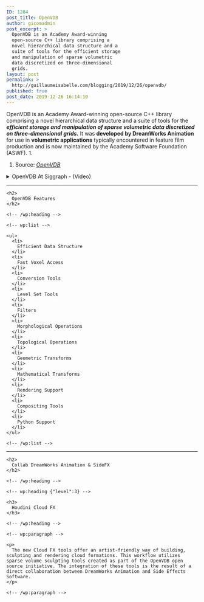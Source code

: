 ```yaml
---
ID: 1284
post_title: OpenVDB
author: gicomadmin
post_excerpt: >
  OpenVDB is an Academy Award-winning
  open-source C++ library comprising a
  novel hierarchical data structure and a
  suite of tools for the efficient storage
  and manipulation of sparse volumetric
  data discretized on three-dimensional
  grids.
layout: post
permalink: >
  http://guillaumeisabelle.com/blogging/2019/12/26/openvdb/
published: true
post_date: 2019-12-26 16:14:10
---
```

<!-- wp:paragraph -->

OpenVDB is an Academy Award-winning open-source C++ library comprising a novel hierarchical data structure and a suite of tools for the ***efficient storage and manipulation of sparse volumetric data discretized on three-dimensional grids.*** It was **developed by DreamWorks Animation** for use in **volumetric applications** typically encountered in feature film production and is now maintained by the Academy Software Foundation (ASWF). 1.

<!-- /wp:paragraph -->

<!-- wp:list {"ordered":true} -->

1.  Source: *[OpenVDB][1]*

<!-- /wp:list -->

<!-- wp:atomic-blocks/ab-accordion -->

<div class="wp-block-atomic-blocks-ab-accordion ab-block-accordion">
  <details><summary class="ab-accordion-title">OpenVDB At Siggraph - (Video)</summary><div class="ab-accordion-text">
    <!-- wp:paragraph -->
    
    <p>
      Content
    </p>
    
    <!-- /wp:paragraph -->
    
    <!-- wp:core-embed/youtube {"url":"https://www.youtube.com/watch?v=iWGXFWmOvfc","type":"video","providerNameSlug":"youtube","className":"wp-embed-aspect-16-9 wp-has-aspect-ratio"} --><figure class="wp-block-embed-youtube wp-block-embed is-type-video is-provider-youtube wp-embed-aspect-16-9 wp-has-aspect-ratio">
    
    <div class="wp-block-embed__wrapper">
      https://www.youtube.com/watch?v=iWGXFWmOvfc
    </div></figure> 
    
    <!-- /wp:core-embed/youtube -->
    
    <!-- wp:paragraph -->
    
    <p>
      Notes
    </p>
    
    <!-- /wp:paragraph -->
    
    <!-- wp:list -->
    
    <ul>
      <li>
        They kept minutes of their meeting : <a href="https://github.com/AcademySoftwareFoundation/openvdb/tree/master/tsc">https://github.com/AcademySoftwareFoundation/openvdb/tree/master/tsc</a>
      </li>
    </ul>
    
    <!-- /wp:list -->
    
    <!-- wp:paragraph -->
    
    <p>
      The comitee
    </p>
    
    <!-- /wp:paragraph -->
    
    <!-- wp:image {"id":1328,"sizeSlug":"large"} --><figure class="wp-block-image size-large">
    
    <img src="http://guillaumeisabelle.com/blogging/wp-content/uploads/sites/10/2019/12/image.png" alt="" class="wp-image-1328" /></figure> <!-- /wp:image -->
    
    <!-- wp:image {"id":1331,"sizeSlug":"large"} --><figure class="wp-block-image size-large">
    
    <img src="http://guillaumeisabelle.com/blogging/wp-content/uploads/sites/10/2019/12/image-1.png" alt="" class="wp-image-1331" /><figcaption>J. Lait (SideFX)</figcaption></figure> <!-- /wp:image -->
  </div></details>
</div>

<!-- /wp:atomic-blocks/ab-accordion -->

<!-- wp:separator -->

<hr class="wp-block-separator" />

<!-- /wp:separator -->

<!-- wp:group -->

<div class="wp-block-group" id="openvdb-features">
  <div class="wp-block-group__inner-container">
    <!-- wp:heading -->
    
    <h2>
      OpenVDB Features
    </h2>
    
    <!-- /wp:heading -->
    
    <!-- wp:list -->
    
    <ul>
      <li>
        Efficient Data Structure
      </li>
      <li>
        Fast Voxel Access
      </li>
      <li>
        Conversion Tools
      </li>
      <li>
        Level Set Tools
      </li>
      <li>
        Filters
      </li>
      <li>
        Morphological Operations
      </li>
      <li>
        Topological Operations
      </li>
      <li>
        Geometric Transforms
      </li>
      <li>
        Mathematical Transforms
      </li>
      <li>
        Rendering Support
      </li>
      <li>
        Compositing Tools
      </li>
      <li>
        Python Support
      </li>
    </ul>
    
    <!-- /wp:list -->
  </div>
</div>

<!-- /wp:group -->

<!-- wp:separator -->

<hr class="wp-block-separator" />

<!-- /wp:separator -->

<!-- wp:group -->

<div class="wp-block-group" id="collab-sidefx-openvdb">
  <div class="wp-block-group__inner-container">
    <!-- wp:heading -->
    
    <h2>
      Collab DreamWorks Animation & SideFX
    </h2>
    
    <!-- /wp:heading -->
    
    <!-- wp:heading {"level":3} -->
    
    <h3>
      Houdini Cloud FX
    </h3>
    
    <!-- /wp:heading -->
    
    <!-- wp:paragraph -->
    
    <p>
      The new Cloud FX tools offer an artist-friendly way of building, sculpting and rendering cloud formations. This workflow utilizes sparse volume sculpting tools created as part of the OpenVDB open source initiative. The integration of these tools is the result of a direct collaboration between DreamWorks Animation and Side Effects Software.
    </p>
    
    <!-- /wp:paragraph -->
  </div>
</div>

<!-- /wp:group -->

<!-- wp:block {"ref":1298} /-->

 [1]: https://www.openvdb.org/